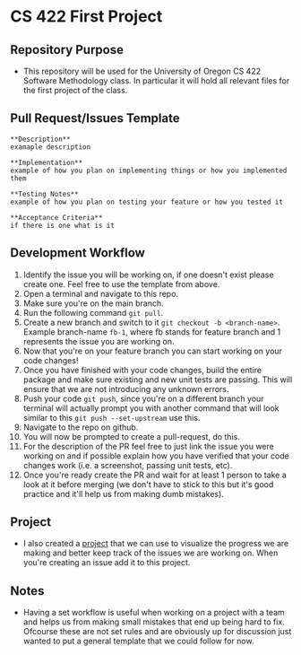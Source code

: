 # CS 422 First Project

## Repository Purpose
- This repository will be used for the University of Oregon CS 422 Software Methodology class. In particular it will hold all relevant files for the first project of the class.

## Pull Request/Issues Template
```
**Description**
examaple description

**Implementation**
example of how you plan on implementing things or how you implemented them

**Testing Notes**
example of how you plan on testing your feature or how you tested it

**Acceptance Criteria**
if there is one what is it
```

## Development Workflow
1. Identify the issue you will be working on, if one doesn't exist please create one. Feel free to use the template from above.
2. Open a terminal and navigate to this repo.
3. Make sure you're on the main branch.
4. Run the following command `git pull`.
5. Create a new branch and switch to it `git checkout -b <branch-name>`. Example branch-name `fb-1`, where fb stands for feature branch and 1 represents the issue you are working on.
6. Now that you're on your feature branch you can start working on your code changes!
7. Once you have finished with your code changes, build the entire package and make sure existing and new unit tests are passing. This will ensure that we are not introducing any unknown errors.
8. Push your code `git push`, since you're on a different branch your terminal will actually prompt you with another command that will look similar to this `git push --set-upstream` use this.
9. Navigate to the repo on github.
10. You will now be prompted to create a pull-request, do this.
11. For the description of the PR feel free to just link the issue you were working on and if possible explain how you have verified that your code changes work (i.e. a screenshot, passing unit tests, etc).
12. Once you're ready create the PR and wait for at least 1 person to take a look at it before merging (we don't have to stick to this but it's good practice and it'll help us from making dumb mistakes).

## Project
- I also created a [project](https://github.com/users/Fran-Cilia/projects/4/) that we can use to visualize the progress we are making and better keep track of the issues we are working on. When you're creating an issue add it to this project.

## Notes
- Having a set workflow is useful when working on a project with a team and helps us from making small mistakes that end up being hard to fix. Ofcourse these are not set rules and are obviously up for discussion just wanted to put a general template that we could follow for now.
